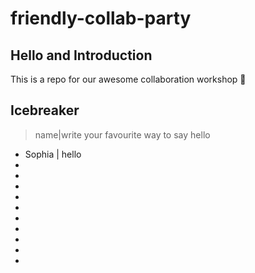 # friendly-collab-party

## Hello and Introduction 
This is a repo for our awesome collaboration workshop :tada:

## Icebreaker
>name|write your favourite way to say hello
* Sophia | hello
* 
* 
* 
* 
* 
* 
* 
* 
* 
* 



